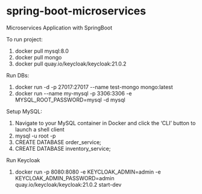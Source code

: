# spring-boot-microservices
Microservices Application with SpringBoot


To run project:
1. docker pull mysql:8.0
2. docker pull mongo
3. docker pull quay.io/keycloak/keycloak:21.0.2

Run DBs:
1. docker run -d -p 27017:27017 --name test-mongo mongo:latest
2. docker run --name my-mysql -p 3306:3306 -e MYSQL_ROOT_PASSWORD=mysql -d mysql

Setup MySQL:
1. Navigate to your MySQL container in Docker and click the ‘CLI’ button to launch a shell client
2. mysql -u root -p
3. CREATE DATABASE order_service;
4. CREATE DATABASE inventory_service;

Run Keycloak
1. docker run -p 8080:8080 -e KEYCLOAK_ADMIN=admin -e KEYCLOAK_ADMIN_PASSWORD=admin quay.io/keycloak/keycloak:21.0.2 start-dev
